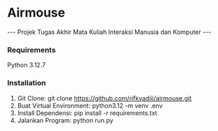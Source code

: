 # Airmouse
--- Projek Tugas Akhir Mata Kuliah Interaksi Manusia dan Komputer ---

### Requirements
Python 3.12.7

### Installation
1. Git Clone:
   git clone https://github.com/rifkyadiii/airmouse.git
2. Buat Virtual Environment:
   python3.12 -m venv .env
3. Install Dependensi:
   pip install -r requirements.txt
4. Jalankan Program:
   python run.py
